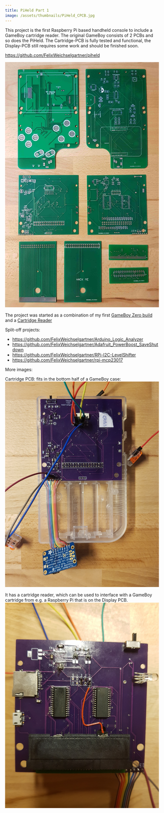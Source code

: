 ```yaml
---
title: PiHeld Part 1
image: /assets/thumbnails/PiHeld_CPCB.jpg
---
```


This project is the first Raspberry Pi based handheld console to include a GameBoy cartridge reader. The original GameBoy consists of 2 PCBs and so does the PiHeld. The Cartridge-PCB is fully tested and functional, the Display-PCB still requires some work and should be finished soon.

https://github.com/FelixWeichselgartner/piheld

![pcbs](https://github.com/FelixWeichselgartner/PiHeld/raw/master/doc/img/pcbs_all_pcbs.jpg)

The project was started as a combination of my first [GameBoy Zero build](https://felixweichselgartner.github.io/2019/01/29/GameBoy_Zero.html) and a [Cartridge Reader](https://felixweichselgartner.github.io/2019/09/01/GB_Cartridge_Reader_Writer.html)

Split-off projects:
* https://github.com/FelixWeichselgartner/Arduino_Logic_Analyzer
* https://github.com/FelixWeichselgartner/Adafruit_PowerBoost_SaveShutdown
* https://github.com/FelixWeichselgartner/RPi-I2C-LevelShifter
* https://github.com/FelixWeichselgartner/rpi-mcp23017

More images:

Cartridge PCB: fits in the bottom half of a GameBoy case:
![cpcb](/assets/thumbnails/PiHeld_CPCB.jpg)

It has a cartridge reader, which can be used to interface with a GameBoy cartridge from e.g. a Raspberry Pi that is on the Display PCB.
![cpcb](/assets/img/CPCB_bottom.jpg)
